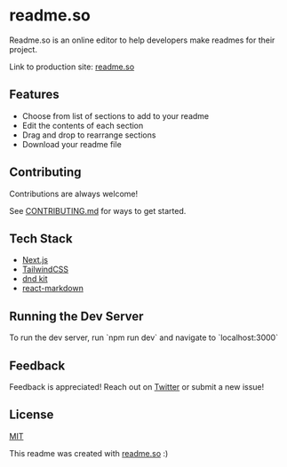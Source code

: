 # readme.so

Readme.so is an online editor to help developers make readmes for their project.

Link to production site: [readme.so](https://readme.so)

## Features

- Choose from list of sections to add to your readme
- Edit the contents of each section
- Drag and drop to rearrange sections
- Download your readme file

## Contributing

Contributions are always welcome!

See [CONTRIBUTING.md](/CONTRIBUTING.md) for ways to get started.

## Tech Stack

- [Next.js](https://nextjs.org/)
- [TailwindCSS](https://tailwindcss.com/)
- [dnd kit](https://dndkit.com/)
- [react-markdown](https://github.com/remarkjs/react-markdown)

## Running the Dev Server

To run the dev server, run \`npm run dev\` and navigate to \`localhost:3000`

## Feedback

Feedback is appreciated! Reach out on [Twitter](https://twitter.com/katherinecodes) or submit a new issue!

## License

[MIT](/LICENSE)

This readme was created with [readme.so](https://readme.so) :)
